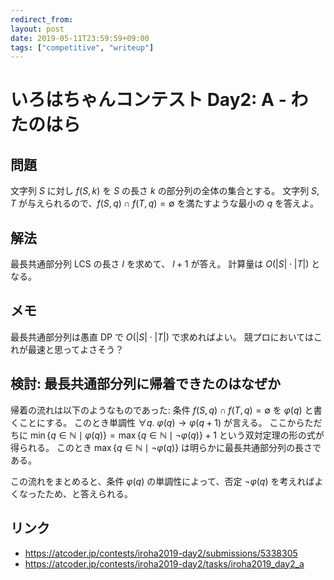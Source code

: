 ```yaml
---
redirect_from:
layout: post
date: 2019-05-11T23:59:59+09:00
tags: ["competitive", "writeup"]
---
```


# いろはちゃんコンテスト Day2: A - わたのはら

## 問題

文字列 $S$ に対し $f(S, k)$ を $S$ の長さ $k$ の部分列の全体の集合とする。
文字列 $S, T$ が与えられるので、$f(S, q) \cap f(T, q) = \emptyset$ を満たすような最小の $q$ を答えよ。

## 解法

最長共通部分列 LCS の長さ $l$ を求めて、 $l + 1$ が答え。
計算量は $O(|S| \cdot |T|)$ となる。

## メモ

最長共通部分列は愚直 DP で $O(|S| \cdot |T|)$ で求めればよい。
競プロにおいてはこれが最速と思ってよさそう？

## 検討: 最長共通部分列に帰着できたのはなぜか

帰着の流れは以下のようなものであった:
条件 $f(S, q) \cap f(T, q) = \emptyset$ を $\varphi(q)$ と書くことにする。
このとき単調性 $\forall q. ~ \varphi(q) \to \varphi(q + 1)$ が言える。
ここからただちに $\min \{ q \in \mathbb{N} \mid \varphi(q) \} = \max \{ q \in \mathbb{N} \mid \lnot \varphi(q) \} + 1$ という双対定理の形の式が得られる。
このとき $\max \{ q \in \mathbb{N} \mid \lnot \varphi(q) \}$ は明らかに最長共通部分列の長さである。

この流れをまとめると、条件 $\varphi(q)$ の単調性によって、否定 $\lnot \varphi(q)$ を考えればよくなったため、と答えられる。

## リンク

-   <https://atcoder.jp/contests/iroha2019-day2/submissions/5338305>
-   <https://atcoder.jp/contests/iroha2019-day2/tasks/iroha2019_day2_a>
